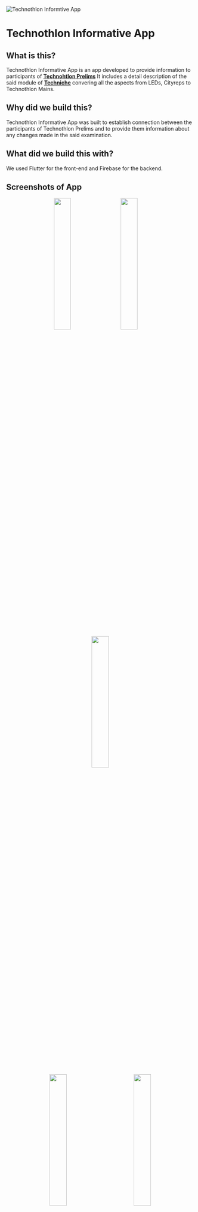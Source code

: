 ![Technothlon Informtive App](https://socialify.git.ci/shridam1207/Techno_Flutter_App/image?forks=1&language=1&stargazers=1&theme=Light)
# Technothlon Informative App

## What is this?
Technothlon Informative App is an app developed to provide information to participants of [**Technohtlon Prelims**](https://technothlon.techniche.org.in)
It includes a detail description of the said module of [**Techniche**](https://techniche.org/) convering all the aspects from LEDs, Cityreps to Technothlon Mains.


## Why did we build this?
Technothlon Informative App was built to establish connection between the participants of Technothlon Prelims and to provide them information about any changes made in the said examination. 

## What did we build this with?
We used Flutter for the front-end and Firebase for the backend.

## Screenshots of App
<p align="center">
<img src="./readmeImg/1.jpg" width="30%" >
  <span>&nbsp; &nbsp; &nbsp; </span>
<img src="./readmeImg/2.jpg" width="30%" >
  <span>&nbsp; &nbsp; &nbsp; </span>
<img src="./readmeImg/3.jpg" width="30%" >
</br>
<img src="./readmeImg/4.jpg" width="30%">
<span> &nbsp; &nbsp; &nbsp; &nbsp; &nbsp; &nbsp; &nbsp; &nbsp; &nbsp; </span>
<img src="./readmeImg/5.jpg" width="30%">


## Contributors
This app was developed by [Shridam](https://github.com/shridam1207),   [Tushar](https://github.com/bajajtushar094),   [Parag](https://github.com/Picnic1209) and   [Atharva](https://github.com/haxer-max)

